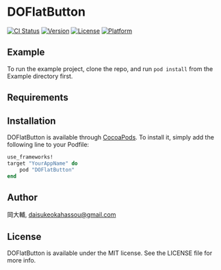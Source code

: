 # DOFlatButton

[![CI Status](http://img.shields.io/travis/岡大輔/DOFlatButton.svg?style=flat)](https://travis-ci.org/岡大輔/DOFlatButton)
[![Version](https://img.shields.io/cocoapods/v/DOFlatButton.svg?style=flat)](http://cocoapods.org/pods/DOFlatButton)
[![License](https://img.shields.io/cocoapods/l/DOFlatButton.svg?style=flat)](http://cocoapods.org/pods/DOFlatButton)
[![Platform](https://img.shields.io/cocoapods/p/DOFlatButton.svg?style=flat)](http://cocoapods.org/pods/DOFlatButton)

## Example

To run the example project, clone the repo, and run `pod install` from the Example directory first.

## Requirements

## Installation

DOFlatButton is available through [CocoaPods](http://cocoapods.org). To install
it, simply add the following line to your Podfile:

```ruby
use_frameworks!
target "YourAppName" do
    pod "DOFlatButton"
end
```

## Author

岡大輔, daisukeokahassou@gmail.com

## License

DOFlatButton is available under the MIT license. See the LICENSE file for more info.
